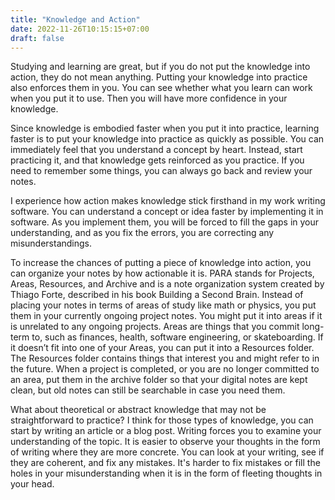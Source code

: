 ```yaml
---
title: "Knowledge and Action"
date: 2022-11-26T10:15:15+07:00
draft: false
---
```


Studying and learning are great, but if you do not put the knowledge into action, they do not mean anything. Putting your knowledge into practice also enforces them in you. You can see whether what you learn can work when you put it to use. Then you will have more confidence in your knowledge.

Since knowledge is embodied faster when you put it into practice, learning faster is to put your knowledge into practice as quickly as possible. You can immediately feel that you understand a concept by heart. Instead, start practicing it, and that knowledge gets reinforced as you practice. If you need to remember some things, you can always go back and review your notes.

I experience how action makes knowledge stick firsthand in my work writing software. You can understand a concept or idea faster by implementing it in software. As you implement them, you will be forced to fill the gaps in your understanding, and as you fix the errors, you are correcting any misunderstandings.

To increase the chances of putting a piece of knowledge into action, you can organize your notes by how actionable it is. PARA stands for Projects, Areas, Resources, and Archive and is a note organization system created by Thiago Forte, described in his book Building a Second Brain. Instead of placing your notes in terms of areas of study like math or physics, you put them in your currently ongoing project notes. You might put it into areas if it is unrelated to any ongoing projects. Areas are things that you commit long-term to, such as finances, health, software engineering, or skateboarding. If it doesn’t fit into one of your Areas, you can put it into a Resources folder. The Resources folder contains things that interest you and might refer to in the future. When a project is completed, or you are no longer committed to an area, put them in the archive folder so that your digital notes are kept clean, but old notes can still be searchable in case you need them.

What about theoretical or abstract knowledge that may not be straightforward to practice? I think for those types of knowledge, you can start by writing an article or a blog post. Writing forces you to examine your understanding of the topic. It is easier to observe your thoughts in the form of writing where they are more concrete. You can look at your writing, see if they are coherent, and fix any mistakes. It's harder to fix mistakes or fill the holes in your misunderstanding when it is in the form of fleeting thoughts in your head.